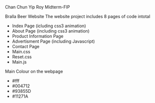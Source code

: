 Chan Chun Yip Roy Midterm-FIP

Bralla Beer Website 
The website project includes 8 pages of code  intotal 
- Index Page (icluding css3 animation)
- About Page (including css3 animation)
- Product Information Page
- Advertisment Page (including Javascript)
- Contact Page
- Main.css
- Reset.css
- Main.js

Main Colour on the webpage
- #fff
- #004712
- #93855D
- #11271A

